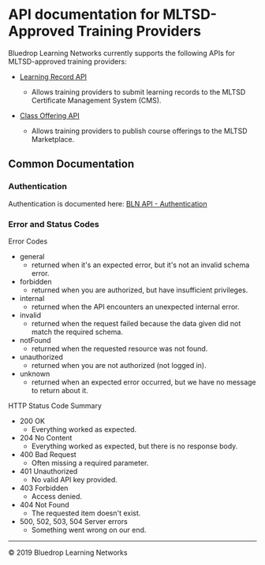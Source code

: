 # API documentation for MLTSD-Approved Training Providers

Bluedrop Learning Networks currently supports the following APIs for MLTSD-approved training providers:

 - [Learning Record API](./learning-record-api)
	 - Allows training providers to submit learning records to the MLTSD Certificate Management System (CMS).

 - [Class Offering API](./class-offering-api)
	 - Allows training providers to publish course offerings to the MLTSD Marketplace.

## Common Documentation

### Authentication

Authentication is documented here: 
[BLN API - Authentication](https://bluedrop360apiv2network.docs.apiary.io/#introduction/authentication)

### Error and Status Codes

Error Codes

- general 
	- returned when it's an expected error, but it's not an invalid schema error.
- forbidden
	- returned when you are authorized, but have insufficient privileges.
- internal 
	- returned when the API encounters an unexpected internal error.
- invalid
	-	returned when the request failed because the data given did not match the required schema.
- notFound
	- returned when the requested resource was not found.
- unauthorized
	- returned when you are not authorized (not logged in).
- unknown
	- returned when an expected error occurred, but we have no message to return about it.

HTTP Status Code Summary

- 200 OK
	- Everything worked as expected.
- 204 No Content
	- Everything worked as expected, but there is no response body.
- 400 Bad Request
	- Often missing a required parameter.
- 401 Unauthorized  
	- No valid API key provided.
- 403 Forbidden  
	- Access denied.
- 404 Not Found  
	- The requested item doesn't exist.
- 500, 502, 503, 504 Server errors
	- Something went wrong on our end.

---
&copy; 2019 Bluedrop Learning Networks

